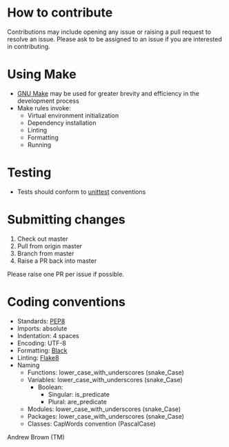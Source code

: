 # How to contribute

  Contributions may include opening any issue or raising a pull request to resolve an issue. Please ask to be assigned to an issue if you are interested in contributing.

# Using Make

  * [GNU Make](https://www.gnu.org/software/make/) may be used for greater brevity and efficiency in the development process
  * Make rules invoke:
    * Virtual environment initialization
    * Dependency installation
    * Linting
    * Formatting
    * Running

# Testing

  * Tests should conform to [unittest](https://docs.python.org/3/library/unittest.html) conventions

# Submitting changes

  1. Check out master
  2. Pull from origin master
  3. Branch from master
  4. Raise a PR back into master

  Please raise one PR per issue if possible. 

# Coding conventions
  * Standards: [PEP8](https://www.python.org/dev/peps/pep-0008/)
  * Imports: absolute
  * Indentation: 4 spaces
  * Encoding: UTF-8
  * Formatting: [Black](https://black.readthedocs.io/en/stable/)
  * Linting: [Flake8](https://flake8.pycqa.org/en/latest/)
  * Naming
    * Functions: lower_case_with_underscores (snake_Case)
    * Variables: lower_case_with_underscores (snake_Case)
      * Boolean: 
        * Singular: is_predicate
        * Plural: are_predicate
    * Modules: lower_case_with_underscores (snake_Case)
    * Packages: lower_case_with_underscores (snake_Case)
    * Classes: CapWords convention (PascalCase)
  
Andrew Brown (TM)
